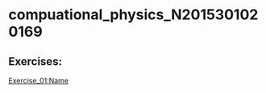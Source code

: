 # compuational_physics_N2015301020169
## Exercises:
[Exercise_01:Name](https://github.com/napochi/compuational_physics_N2015301020169/blob/master/name.py)

